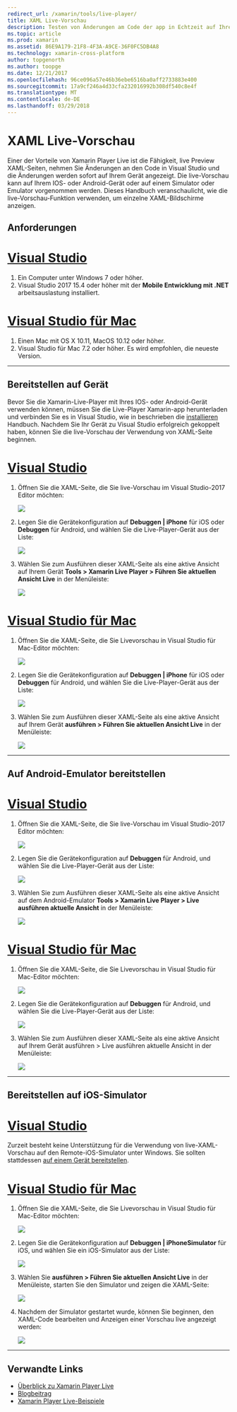 ```yaml
---
redirect_url: /xamarin/tools/live-player/
title: XAML Live-Vorschau
description: Testen von Änderungen am Code der app in Echtzeit auf Ihrem IOS- oder Android-Gerät
ms.topic: article
ms.prod: xamarin
ms.assetid: 86E9A179-21F8-4F3A-A9CE-36F0FC5DB4A8
ms.technology: xamarin-cross-platform
author: topgenorth
ms.author: toopge
ms.date: 12/21/2017
ms.openlocfilehash: 96ce096a57e46b36ebe6516ba0aff2733883e400
ms.sourcegitcommit: 17a9cf246a4d33cfa232016992b308df540c8e4f
ms.translationtype: MT
ms.contentlocale: de-DE
ms.lasthandoff: 03/29/2018
---
```

# <a name="xaml-live-previewing"></a>XAML Live-Vorschau

Einer der Vorteile von Xamarin Player Live ist die Fähigkeit, live Preview XAML-Seiten, nehmen Sie Änderungen an den Code in Visual Studio und die Änderungen werden sofort auf Ihrem Gerät angezeigt. Die live-Vorschau kann auf Ihrem IOS- oder Android-Gerät oder auf einem Simulator oder Emulator vorgenommen werden. Dieses Handbuch veranschaulicht, wie die live-Vorschau-Funktion verwenden, um einzelne XAML-Bildschirme anzeigen.

## <a name="requirements"></a>Anforderungen

# <a name="visual-studiotabwindows"></a>[Visual Studio](#tab/windows)

1. Ein Computer unter Windows 7 oder höher.
2. Visual Studio 2017 15.4 oder höher mit der **Mobile Entwicklung mit .NET** arbeitsauslastung installiert.

# <a name="visual-studio-for-mactabmacos"></a>[Visual Studio für Mac](#tab/macos)

1. Einen Mac mit OS X 10.11, MacOS 10.12 oder höher.
2. Visual Studio für Mac 7.2 oder höher. Es wird empfohlen, die neueste Version.

-----



<a name="deploydevice" />

## <a name="deploying-to-device"></a>Bereitstellen auf Gerät

Bevor Sie die Xamarin-Live-Player mit Ihres IOS- oder Android-Gerät verwenden können, müssen Sie die Live-Player Xamarin-app herunterladen und verbinden Sie es in Visual Studio, wie in beschrieben die [installieren](~/tools/live-player/install.md) Handbuch. Nachdem Sie Ihr Gerät zu Visual Studio erfolgreich gekoppelt haben, können Sie die live-Vorschau der Verwendung von XAML-Seite beginnen. 

# <a name="visual-studiotabwindows"></a>[Visual Studio](#tab/windows)

1. Öffnen Sie die XAML-Seite, die Sie live-Vorschau im Visual Studio-2017 Editor möchten:

    ![](live-view-images/vs-image1.png)

2. Legen Sie die Gerätekonfiguration auf **Debuggen | iPhone** für iOS oder **Debuggen** für Android, und wählen Sie die Live-Player-Gerät aus der Liste:

    ![](live-view-images/vs-image2.png)

3. Wählen Sie zum Ausführen dieser XAML-Seite als eine aktive Ansicht auf Ihrem Gerät **Tools > Xamarin Live Player > Führen Sie aktuellen Ansicht Live** in der Menüleiste:

    ![](live-view-images/vs-image3.png)

# <a name="visual-studio-for-mactabmacos"></a>[Visual Studio für Mac](#tab/macos)

1. Öffnen Sie die XAML-Seite, die Sie Livevorschau in Visual Studio für Mac-Editor möchten:

    ![](live-view-images/image1.png)

2. Legen Sie die Gerätekonfiguration auf **Debuggen | iPhone** für iOS oder **Debuggen** für Android, und wählen Sie die Live-Player-Gerät aus der Liste:

    ![](live-view-images/image2.png)

3. Wählen Sie zum Ausführen dieser XAML-Seite als eine aktive Ansicht auf Ihrem Gerät **ausführen > Führen Sie aktuellen Ansicht Live** in der Menüleiste:

    ![](live-view-images/image3.png)

-----








## <a name="deploying-to-android-emulator"></a>Auf Android-Emulator bereitstellen

# <a name="visual-studiotabvswin"></a>[Visual Studio](#tab/vswin)

1. Öffnen Sie die XAML-Seite, die Sie live-Vorschau im Visual Studio-2017 Editor möchten:

    ![](live-view-images/vs-image1.png)

2. Legen Sie die Gerätekonfiguration auf **Debuggen** für Android, und wählen Sie die Live-Player-Gerät aus der Liste:

    ![](live-view-images/vs-image4.png)

3. Wählen Sie zum Ausführen dieser XAML-Seite als eine aktive Ansicht auf dem Android-Emulator **Tools > Xamarin Live Player > Live ausführen aktuelle Ansicht** in der Menüleiste:

    ![](live-view-images/vs-image3.png)

# <a name="visual-studio-for-mactabvsmac"></a>[Visual Studio für Mac](#tab/vsmac)

1. Öffnen Sie die XAML-Seite, die Sie Livevorschau in Visual Studio für Mac-Editor möchten:

    ![](live-view-images/image7.png)

2. Legen Sie die Gerätekonfiguration auf **Debuggen** für Android, und wählen Sie die Live-Player-Gerät aus der Liste:

    ![](live-view-images/image6.png)

3. Wählen Sie zum Ausführen dieser XAML-Seite als eine aktive Ansicht auf Ihrem Gerät ausführen > Live ausführen aktuelle Ansicht in der Menüleiste:

    ![](live-view-images/image3.png)

-----





## <a name="deploying-to-ios-simulator"></a>Bereitstellen auf iOS-Simulator

# <a name="visual-studiotabvswin"></a>[Visual Studio](#tab/vswin)

Zurzeit besteht keine Unterstützung für die Verwendung von live-XAML-Vorschau auf den Remote-iOS-Simulator unter Windows. Sie sollten stattdessen [auf einem Gerät bereitstellen](#deploydevice).

# <a name="visual-studio-for-mactabvsmac"></a>[Visual Studio für Mac](#tab/vsmac)

1. Öffnen Sie die XAML-Seite, die Sie Livevorschau in Visual Studio für Mac-Editor möchten:

    ![](live-view-images/image1.png)

2. Legen Sie die Gerätekonfiguration auf **Debuggen | iPhoneSimulator** für iOS, und wählen Sie ein iOS-Simulator aus der Liste:

    ![](live-view-images/image2.png)

3. Wählen Sie **ausführen > Führen Sie aktuellen Ansicht Live** in der Menüleiste, starten Sie den Simulator und zeigen die XAML-Seite:

    ![](live-view-images/image4.png)

4. Nachdem der Simulator gestartet wurde, können Sie beginnen, den XAML-Code bearbeiten und Anzeigen einer Vorschau live angezeigt werden:

    ![](live-view-images/image5.png)  

-----








## <a name="related-links"></a>Verwandte Links

- [Überblick zu Xamarin Player Live](https://xamarin.com/live)
- [Blogbeitrag](https://blog.xamarin.com/live-player/)
- [Xamarin Player Live-Beispiele](~/tools/livehttps://developer.xamarin.com/samples.md)
